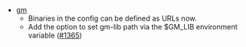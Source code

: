 - [gm](scripts/gm)
  - Binaries in the config can be defined as URLs now.
  - Add the option to set gm-lib path via the $GM_LIB environment variable ([#1365])

[#1365]: https://github.com/informalsystems/ibc-rs/issues/1365
